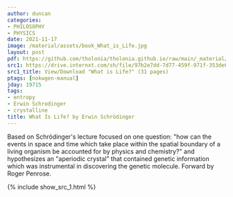 ```yaml
---
author: duncan
categories:
- PHILOSOPHY
- PHYSICS
date: 2021-11-17
image: /material/assets/book_What_is_Life.jpg
layout: post
pdf: https://github.com/tholonia/tholonia.github.io/raw/main/_material/assets/book_What_is_Life.zip
src1: https://drive.internxt.com/sh/file/97b2e7dd-7d77-459f-971f-353de6139b00/1c0f8ed303884f183978a7d6709f604d47caae9f678b549ae27cada9e195ed09
src1_title: View/Download "What is Life?" (31 pages)
ptags: [nokwgen-manual]
jday: 19715
tags:
- entropy
- Erwin Schrodinger
- crystalline
title: What Is Life? by Erwin Schrödinger
---
```


Based on Schrödinger's lecture focused on one question: "how can the events in space and time which take place within the spatial boundary of a living organism be accounted for by physics and chemistry?" and hypothesizes an "aperiodic crystal" that contained genetic information which was instrumental in discovering the genetic molecule. Forward by  Roger Penrose.

<!--more-->

{% include show_src_1.html %}
